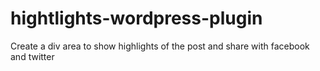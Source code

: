 hightlights-wordpress-plugin
============================

Create a div area to show highlights of the post and share with facebook and twitter 